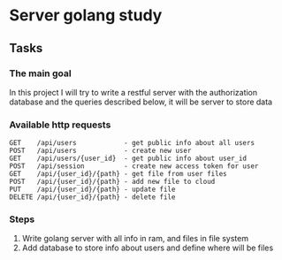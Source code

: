 # Server golang study
## Tasks

### The main goal
In this project I will try to write a restful server with the authorization database and the queries described below, 
it will be server to store data

### Available http requests
    GET    /api/users            - get public info about all users
    POST   /api/users            - create new user
    GET    /api/users/{user_id}  - get public info about user_id
    POST   /api/session          - create new access token for user
    GET    /api/{user_id}/{path} - get file from user files
    POST   /api/{user_id}/{path} - add new file to cloud
    PUT    /api/{user_id}/{path} - update file
    DELETE /api/{user_id}/{path} - delete file
### Steps
1. Write golang server with all info in ram, and files in file system
2. Add database to store info about users and define where will be files
